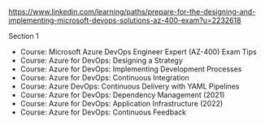 https://www.linkedin.com/learning/paths/prepare-for-the-designing-and-implementing-microsoft-devops-solutions-az-400-exam?u=2232618


Section 1
- Course: Microsoft Azure DevOps Engineer Expert (AZ-400) Exam Tips
- Course: Azure for DevOps: Designing a Strategy
- Course: Azure for DevOps: Implementing Development Processes
- Course: Azure for DevOps: Continuous Integration
- Course: Azure DevOps: Continuous Delivery with YAML Pipelines
- Course: Azure for DevOps: Dependency Management (2021)
- Course: Azure for DevOps: Application Infrastructure (2022)
- Course: Azure for DevOps: Continuous Feedback


